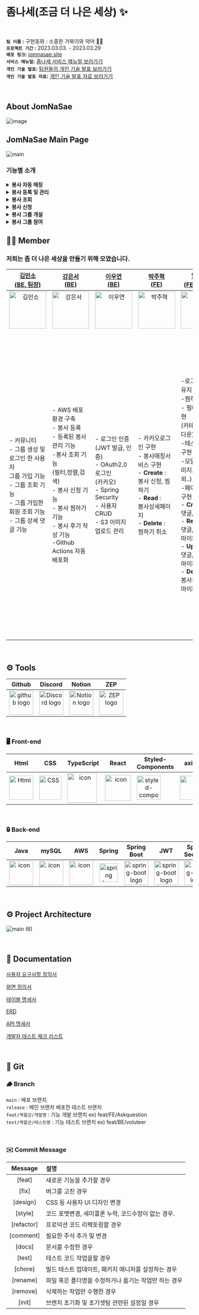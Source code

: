 # 좀나세(조금 더 나은 세상) :sparkles: 

<br/>

**`팀 이름` :**  구현동화 : 소중한 거북이와 악어 🐢🐊<br/>
**`프로젝트 기간` :** 2023.03.03. - 2023.03.29<br/>
**`배포 링크`:** [jomnasae.site](http://main014-bucket.s3-website.ap-northeast-2.amazonaws.com/) <br/>
**`서비스 매뉴얼`:** [좀나세 서비스 메뉴얼 보러가기](https://www.miricanvas.com/v/11w2m9f) <br/>
**`개인 기술 발표`:** [팀원들의 개인 기술 발표 보러가기](https://youtu.be/NntrXZBIWEA) <br/>
**`개인 기술 발표 자료`:** [개인 기술 발표 자료 보러가기](https://www.miricanvas.com/v/11w6li8) <br/>



<br/>

## About JomNaSae
![image](https://user-images.githubusercontent.com/62414231/228397430-d645f09c-621b-4ee5-9143-aa39267429e6.png)

## JomNaSae Main Page
![main](https://user-images.githubusercontent.com/88031716/228534048-52e7e6cb-755a-404d-9302-15b5d5cb0cfe.gif)

### 기능별 소개

<details>
<summary><b>봉사 자동 매칭</b></summary>
<div markdown="1"><br/>

![봉사 성향 테스트](https://user-images.githubusercontent.com/88031716/228540661-879cb369-5460-4a1c-980d-c7dcb1d0ca21.gif)

- 사용자가 어떤 봉사가 사용자한테 맞을지 궁금할때 봉사 자동 매칭 기능으로 봉사를 추천해 줄 수 있습니다.

</div>
</details>
<details>
<summary><b>봉사 등록 및 관리</b></summary>
<div markdown="1"><br/>

![봉사등록 및 관리](https://user-images.githubusercontent.com/88031716/228536375-c1f90888-74fa-4bfe-a9d6-7b51955ffbfc.gif)

- 기관으로 회원가입후, 메인 네비게이션에서 봉사활동 등록하기를 클릭해 봉사활동을 등록 할 수 있습니다.

- 로그인후 메인 네비게이션에서 마이페이지에서 내 게시물 관리, 등록된 봉사활동의 신청자를 조회 할 수 있습니다.

</div>
</details>
<details>
<summary><b>봉사 조회</b></summary>
<div markdown="1"><br/>

![봉사 조회](https://user-images.githubusercontent.com/88031716/228537703-04117ea5-d2da-4104-a416-7eefe576580f.gif)

- 사용자가 봉사 카테고리(어린이, 장애인, 노인, 동물, 환경)을 클릭하여 카테고리에 맞는 봉사활동을 조회할 수 있습니다.
- 사용자가 검색창에 봉사명 혹은, 지역별로 필터링 하여 봉사활동을 조회 할 수 있습니다.

</div>
</details>
<details>
<summary><b>봉사 신청</b></summary>
<div markdown="1"><br/>

![봉사 신청](https://user-images.githubusercontent.com/88031716/228538391-074a4954-d976-4f94-9aac-78722c94e7bd.gif)

- 로그인한 사용자가 원하는 봉사활동을 클릭하여, 봉사활동 상세에 나도 할래 버튼을 클릭하면 신청이 가능합니다.
- 로그인한 사용자가 마이페이지에서 봉사활동을 신청한 봉사활동을 관리, 취소가 가능합니다.
- 봉사신청 완료후 봉사를 참가 하게 되면 봉사점수를 얻게 되며 봉사 상세에서 후기를 작성 할 수 있습니다.
</div>
</details>
<details>
<summary><b>봉사 그룹 개설</b></summary>
<div markdown="1"><br/>

![봉사 그룹 개설](https://user-images.githubusercontent.com/88031716/228539300-04d82a04-038f-4dbe-9a53-76016cb8cb8b.gif)

- 봉사 포인트가 15점인 사용자가 그룹을 개설 할 수 있으며, 그룹을 개설하게 되면 그룹장 뱃지를 얻게 됩니다.
- 봉사 성향이 비슷한 사용자 끼리 만나 커뮤니티를 형성 할 수 있습니다.
</div>
</details>
<details>
<summary><b>봉사 그룹 참여</b></summary>
<div markdown="1"><br/>

![봉사 그룹 참여](https://user-images.githubusercontent.com/88031716/228540053-66a61556-9940-4acc-a87d-ec2c367bb497.gif)

- 로그인한 사용자가 메인 네비게이션 메뉴에서 커뮤니티를 클릭후 원하는 그룹을 선택해 함께 하기 버튼을 누르게 되면 가입이 됩니다.
- 그룹에 가입한 사용자는 그룹의 커뮤니케이션 기능인 댓글로 다른 사용자들과 소통이 가능 합니다.
</div>
</details>

## 🧑‍💻 Member
### 저희는 좀 더 나은 세상을 만들기 위해 모였습니다. <br/>

| [김민소<br>(BE, 팀장)](https://github.com/kms310272) | [강은서<br>(BE)](https://github.com/kdmstj) | [이우연<br>(BE)](https://github.com/2uyyn2) | [박주혁<br>(FE)](https://github.com/Juhyuk-Park) | [임성은<br>(FE, 부팀장)](https://github.com/Limcroco) | [장지우<br>(FE)](https://github.com/Juhyuk-Park) |
| :---: | :---: | :---: | :---: | :---: | :---: |
| <img alt="김민소" src="https://avatars.githubusercontent.com/u/88031716?v=4" height="100" width="100"> | <img alt="강은서" src="https://avatars.githubusercontent.com/u/62414231?v=4" height="100" width="100"> | <img alt="이우연" src="https://avatars.githubusercontent.com/u/115993576?v=4" height="100" width="100"> | <img alt="박주혁" src="https://avatars.githubusercontent.com/u/116047633?v=4" height="100" width="100"> | <img alt="임성은" src="https://avatars.githubusercontent.com/u/100519978?v=4" height="100" width="100"> | <img alt="장지우" src="https://avatars.githubusercontent.com/u/104891203?v=4" height="100" width="100"> 
|<p align="left">- 커뮤니티 <br/> - 그룹 생성 및 <br/> 로그인 한 사용자 <br/>그룹 가입 기능<br/>- 그룹 조회 기능  <br/>- 그룹 가입한 회원 조회 기능<br/>- 그룹 상세 댓글 기능</p> |<p align="left">- AWS 배포 환경 구축<br/>- 봉사 등록<br/>- 등록된 봉사 관리 기능<br/>-봉사 조회 기능<br/>(필터,정렬,검색)<br/>- 봉사 신청 기능<br/>- 봉사 찜하기 기능<br/>- 봉사 후기 작성 기능<br/>-Github Actions 자동배포화<br/></p>|<p align="left">- 로그인 인증<br/>(JWT 발급, 인증)<br/>- OAuth2.0 로그인<br/>(카카오)<br/>- Spring Security<br/>- 사용자 CRUD<br/>- S3 이미지 업로드 관리<br/></p>|<p align="left">- 카카오로그인 구현<br/>- 봉사매칭서비스 구현<br/>- **Create** :</br>봉사 신청, 찜하기</br>- **Read** :</br>봉사상세페이지</br>- **Delete** :</br>찜하기 취소</p>|<p align="left">-로그인 전역 유지 구현</br>-찜하기 유지</br>- 필터,정렬 구현</br>(카테고리,드롭다운)</br>-테스트 기능 구현</br>-모달구현(이미지프리뷰 외..)</br>-페이지네이션 구현 </br>- **Create** :</br>댓글,봉사후기</br>- **Read** :</br>댓글,봉사후기,마이페이지</br>- **Update** :</br>댓글,봉사후기,마이페이지</br>- **Delete** :</br>봉사후기,댓글,마이페이지</p></p>|<p align="left">- 메인 페이지 구현</br>- About 페이지 구현</br>- 404 페이지 구현</br>- 전체 Form data 관리</br>- Header, Footer 구현</br>- 카카오 톡상담, 공유하기 연동</br>- 봉사 검색</br>- 필터 기능</br>(내가 쓴 댓글)</br>- 로딩 및 에러창 구현</br>- **Create** :</br>    로그인(기업, 개인),</br>회원가입, 이미지(S3),</br>봉사 등록, 그룹 등록</br>- **Read** :</br>봉사 목록, 그룹 목록,</br>그룹 상세</br>- **Update** :</br>    회원정보 수정</br>(기업, 개인)</br>- **Delete** :</br>   회원 탈퇴기능</p>


<br/>

## <span style=""> ⚙️ **Tools** </span>
| Github | Discord |Notion|ZEP|
| :---: | :---: |:---:|:---:|
| <img alt="github logo" src="https://techstack-generator.vercel.app/github-icon.svg" width="65" height="65"> | <img alt="Discord logo" src="https://assets-global.website-files.com/6257adef93867e50d84d30e2/62595384e89d1d54d704ece7_3437c10597c1526c3dbd98c737c2bcae.svg" height="65" width="65"> |<img alt="Notion logo" src="https://www.notion.so/cdn-cgi/image/format=auto,width=640,quality=100/front-static/shared/icons/notion-app-icon-3d.png" height="65" width="65">|<img alt="ZEP logo" src="https://yt3.googleusercontent.com/jCFZ68VFF9Eb-8pGlSnPz9vspShDQbplbp7S049fR4c8bfYxmlTEmBq9TOboJMuCLoFdmxJY=s176-c-k-c0x00ffffff-no-rj" height="65" width="65">|

<br/>

### <span style=""> 🖥 **Front-end** </span>
| Html | CSS | TypeScript | React | Styled-<br>Components | axios | prettier | ESLint | S3 |
| :---: | :---: | :---: | :---: | :---: | :---: | :---: | :---: | :---: |
| <img alt="Html" src ="https://upload.wikimedia.org/wikipedia/commons/thumb/6/61/HTML5_logo_and_wordmark.svg/440px-HTML5_logo_and_wordmark.svg.png" width="65" height="65" /> | <div style="display: flex; align-items: flex-start;"><img src="https://user-images.githubusercontent.com/111227745/210204643-4c3d065c-59ec-481d-ac13-cea795730835.png" alt="CSS" width="60" height="65" /></div> | <div style="display: flex; align-items: flex-start;"><div style="display: flex; align-items: flex-start;"><img src="https://techstack-generator.vercel.app/ts-icon.svg" alt="icon" width="80" height="80" /></div> | <div style="display: flex; align-items: flex-start;"><img src="https://techstack-generator.vercel.app/react-icon.svg" alt="icon" width="70" height="70" /></div> | <div style="display: flex; align-items: flex-start;"><img src="https://www.styled-components.com/atom.png" alt="styled-components icon" width="65" height="65" /></div> | <div style="display: flex; align-items: flex-start;"><img src="https://axios-http.com/assets/logo.svg" width="65" height="65"/></div> | <div style="display: flex; align-items: flex-start;"><img src="https://techstack-generator.vercel.app/prettier-icon.svg" alt="icon" width="71" height="71" /></div>| <div style="display: flex; align-items: flex-start;"><img src="https://techstack-generator.vercel.app/eslint-icon.svg" alt="icon" width="73" height="73" /></div> |  <div style="display: flex; align-items: flex-start;"><img src="https://upload.wikimedia.org/wikipedia/commons/thumb/b/bc/Amazon-S3-Logo.svg/1200px-Amazon-S3-Logo.svg.png" alt="icon" width="65" height="65" /></div> | 


<br/>

### <span style="">🔒  **Back-end** </span>
| Java | mySQL | AWS | Spring | Spring<br>Boot | JWT|Spring<br/>Security
| :---: | :---: | :---: | :---: | :---: | :---: | :---: |
| <div style="display: flex; align-items: flex-start;"><img src="https://techstack-generator.vercel.app/java-icon.svg" alt="icon" width="65" height="65" /></div> | <div style="display: flex; align-items: flex-start;"><img src="https://techstack-generator.vercel.app/mysql-icon.svg" alt="icon" width="65" height="65" /></div> | <div style="display: flex; align-items: flex-start;"><img src="https://techstack-generator.vercel.app/aws-icon.svg" alt="icon" width="65" height="65" /></div> | <img alt="spring logo" src="https://www.vectorlogo.zone/logos/springio/springio-icon.svg" height="50" width="50" > | <img alt="spring-boot logo" src="https://t1.daumcdn.net/cfile/tistory/27034D4F58E660F616" width="65" height="65" > | <img alt="spring-boot logo" src="https://play-lh.googleusercontent.com/3C-hB-KWoyWzZjUnRsXUPu-bqB3HUHARMLjUe9OmPoHa6dQdtJNW30VrvwQ1m7Pln3A" width="65" height="65" >| <img alt="spring-boot logo" src="https://blog.kakaocdn.net/dn/dIQDQP/btqZ09ESd8T/0ibqtotW52OaJS8HznXDQK/img.png" width="65" height="65" >|

<br/>

## <span style=""> ⚙️ **Project Architecture** </span>
![main (6)](https://user-images.githubusercontent.com/115993576/228547761-ca499f52-b86c-4285-b173-f8abb4a6dc9d.png)


<br/>

## :notebook: Documentation
[사용자 요구사항 정의서](https://docs.google.com/spreadsheets/d/1a2mPp-aHX2ZtKxpZODTXdB32jx8wEgU-qwEKKoZK96E/edit?usp=sharing)

[화면 정의서](https://docs.google.com/spreadsheets/d/1diyZCDXtD4uy7uxghARHBWdQ6GP7Xe6cHnMXqCVPTbE/edit?usp=sharing)

[테이블 명세서](https://docs.google.com/spreadsheets/d/1bZMTka87Bo2Xr0J5iPaPhBehiibfbZURot4m6X12Cs8/edit?usp=sharing)

[ERD](https://dbdiagram.io/d/64058b2e296d97641d85a3df)

[API 명세서](https://documenter.getpostman.com/view/24688542/2s93JutNq9#a7c2003a-7e01-4dfb-8059-361cae7af8f2)

[개발자 테스트 체크 리스트](https://codestates.notion.site/741862f21b964b7e8ce68d86d9c5cdc6)

<br/>

## :sloth: Git
### :wood: Branch
`main` : 배포 브랜치 <br/>
`release` : 메인 브랜치 배포전 테스트 브랜치 <br/>
`feat/역할군/개발명` : 기능 개발 브랜치 ex) feat/FE/Askquestion  
`test/역할군/테스트명` : 기능 테스트 브랜치 ex) feat/BE/voluteer



<br/>

### ✉️ Commit  Message

|Message|설명|
|:---:|:---|
|[feat]|새로운 기능을 추가할 경우|
|[fix]|버그를 고친 경우|
|[design]|CSS 등 사용자 UI 디자인 변경|
|[style]|코드 포맷변경, 세미콜론 누락, 코드수정이 없는 경우.|
|[refactor] |프로덕션 코드 리펙토링할 경우|
|[comment]|필요한 주석 추가 및 변경|
|[docs]|문서를 수정한 경우|
|[test]|테스트 코드 작업을할 경우|
|[chore]|빌드 테스트 업데이트, 패키지 매니저를 설정하는 경우|
|[rename]|파일 혹은 폴더명을 수정하거나 옮기는 작업만 하는 경우|
|[remove]|삭제하는 작업만 수행한 경우|
|[init]|브랜치 초기화 및 초기셋팅 관련된 설정일 경우|
